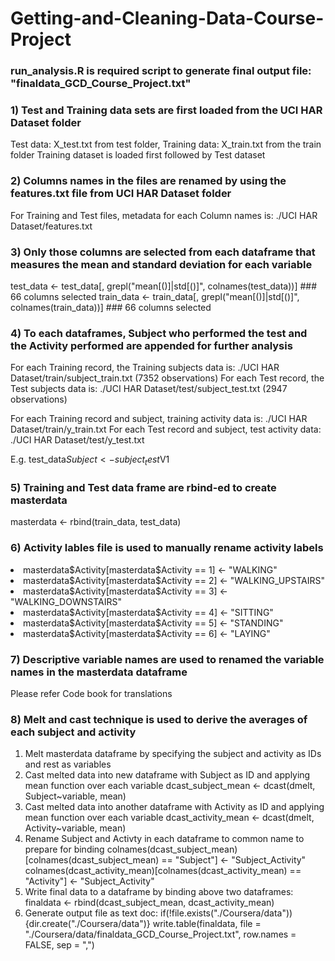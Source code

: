 # Getting-and-Cleaning-Data-Course-Project


### run_analysis.R is required script to generate final output file: "finaldata_GCD_Course_Project.txt"

### 1) Test and Training data sets are first loaded from the UCI HAR Dataset folder

Test data: X_test.txt from test folder, Training data: X_train.txt from the train folder
Training dataset is loaded first followed by Test dataset

### 2) Columns names in the files are renamed by using the features.txt file from UCI HAR Dataset folder

For Training and Test files, metadata for each Column names is: ./UCI HAR Dataset/features.txt

### 3) Only those columns are selected from each dataframe that measures the mean and standard deviation for each variable

test_data <- test_data[, grepl("mean[()]|std[()]", colnames(test_data))] ### 66 columns selected
train_data <- train_data[, grepl("mean[()]|std[()]", colnames(train_data))]  ### 66 columns selected

### 4) To each dataframes, Subject who performed the test and the Activity performed are appended for further analysis

For each Training record, the Training subjects data is: ./UCI HAR Dataset/train/subject_train.txt (7352 observations)
For each Test record, the Test subjects data is: ./UCI HAR Dataset/test/subject_test.txt (2947 observations)

For each Training record and subject, training activity data is: ./UCI HAR Dataset/train/y_train.txt
For each Test record and subject, test activity data: ./UCI HAR Dataset/test/y_test.txt

E.g. test_data$Subject <- subject_test$V1

### 5) Training and Test data frame are rbind-ed to create masterdata

masterdata <- rbind(train_data, test_data)

### 6) Activity lables file is used to manually rename activity labels

<li>masterdata$Activity[masterdata$Activity == 1] <- "WALKING"</li>
<li>masterdata$Activity[masterdata$Activity == 2] <- "WALKING_UPSTAIRS"</li>
<li>masterdata$Activity[masterdata$Activity == 3] <- "WALKING_DOWNSTAIRS"</li>
<li>masterdata$Activity[masterdata$Activity == 4] <- "SITTING"</li>
<li>masterdata$Activity[masterdata$Activity == 5] <- "STANDING"</li>
<li>masterdata$Activity[masterdata$Activity == 6] <- "LAYING"</li>

### 7) Descriptive variable names are used to renamed the variable names in the masterdata dataframe

Please refer Code book for translations

### 8) Melt and cast technique is used to derive the averages of each subject and activity

1. Melt masterdata dataframe by specifying the subject and activity as IDs and rest as variables
2. Cast melted data into new dataframe with Subject as ID and applying mean function over each variable
    dcast_subject_mean <- dcast(dmelt, Subject~variable, mean)
3. Cast melted data into another dataframe with Activity as ID and applying mean function over each variable
    dcast_activity_mean <- dcast(dmelt, Activity~variable, mean)
4. Rename Subject and Activty in each dataframe to common name to prepare for binding
    colnames(dcast_subject_mean)[colnames(dcast_subject_mean) == "Subject"] <- "Subject_Activity"
    colnames(dcast_activity_mean)[colnames(dcast_activity_mean) == "Activity"] <- "Subject_Activity"
5. Write final data to a dataframe by binding above two dataframes:
    finaldata <- rbind(dcast_subject_mean, dcast_activity_mean)
6. Generate output file as text doc:
    if(!file.exists("./Coursera/data")){dir.create("./Coursera/data")}
    write.table(finaldata, file = "./Coursera/data/finaldata_GCD_Course_Project.txt", row.names = FALSE, sep = ",")
  
